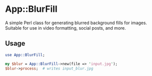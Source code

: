 # App::BlurFill

A simple Perl class for generating blurred background fills for images. Suitable for use in video formatting, social posts, and more.

## Usage

```perl
use App::BlurFill;

my $blur = App::BlurFill->new(file => 'input.jpg');
$blur->process;  # writes input_blur.jpg
```

